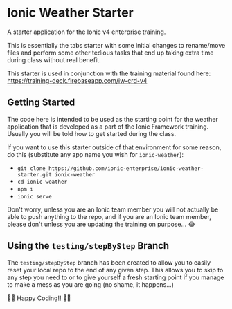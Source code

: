 # Ionic Weather Starter

A starter application for the Ionic v4 enterprise training.

This is essentially the tabs starter with some initial changes to rename/move files and perform some other tedious tasks that  end up taking extra time during class without real benefit.

This starter is used in conjunction with the training material found here: https://training-deck.firebaseapp.com/iw-crd-v4

## Getting Started

The code here is intended to be used as the starting point for the weather application that is developed as a part of the Ionic Framework training. Usually you will be told how to get started during the class.

If you want to use this starter outside of that environment for some reason, do this (substitute any app name you wish for `ionic-weather`):

- `git clone https://github.com/ionic-enterprise/ionic-weather-starter.git ionic-weather`
- `cd ionic-weather`
- `npm i`
- `ionic serve`

Don't worry, unless you are an Ionic team member you will not actually be able to push anything to the repo, and if you are an Ionic team member, please don't unless you are updating the training on purpose... 😂

## Using the `testing/stepByStep` Branch

The `testing/stepByStep` branch has been created to allow you to easily reset your local repo to the end of any given step. This allows you to skip to any step you need to or to give yourself a fresh starting point if you manage to make a mess as you are going (no shame, it happens...)


🦄🌈 Happy Coding!! 🦄🌈

